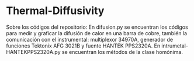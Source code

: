 # Thermal-Diffusivity
Sobre los códigos del repositorio:
En difusion.py se encuentran los códigos para medir y graficar la difusión de calor en una barra de cobre, también la comunicación con el instrumental: multiplexor 34970A, generador de funciones Tektonix AFG 3021B y fuente HANTEK PPS2320A. En intrumetal-HANTEKPPS2320A.py se encuentran los métodos de la clase homónima. 
